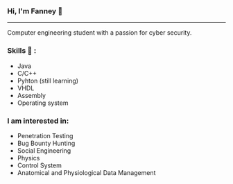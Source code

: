 ### Hi, I'm Fanney :purple_heart:
___

Computer engineering student with a passion for cyber security.

### Skills :eyes: :
- Java
- C/C++
- Pyhton (still learning)
- VHDL
- Assembly
- Operating system

### I am interested in:
- Penetration Testing
- Bug Bounty Hunting
- Social Engineering
- Physics
- Control System
- Anatomical and Physiological Data Management

<!--
**fnnydeer/fnnydeer** is a ✨ _special_ ✨ repository because its `README.md` (this file) appears on your GitHub profile.

Here are some ideas to get you started:

- 🔭 I’m currently working on ...
- 🌱 I’m currently learning ...
- 👯 I’m looking to collaborate on ...
- 🤔 I’m looking for help with ...
- 💬 Ask me about ...
- 📫 How to reach me: ...
- 😄 Pronouns: ...
- ⚡ Fun fact: ...
-->
